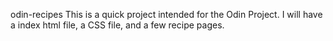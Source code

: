 odin-recipes
This is a quick project intended for the Odin Project. I will have a index html file, a CSS file, and a few recipe pages.